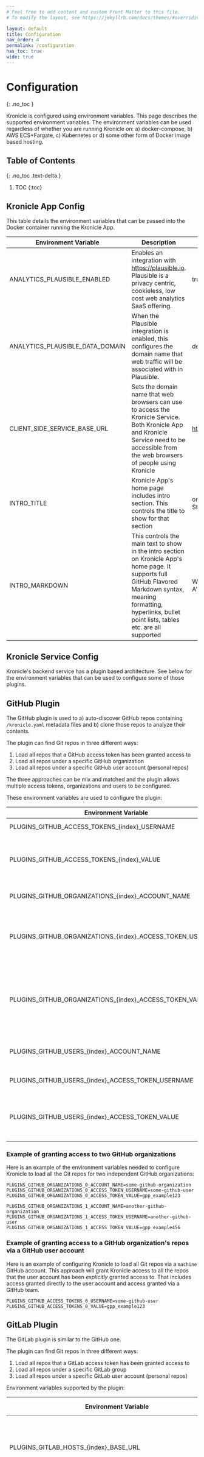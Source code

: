 ```yaml
---
# Feel free to add content and custom Front Matter to this file.
# To modify the layout, see https://jekyllrb.com/docs/themes/#overriding-theme-defaults

layout: default
title: Configuration
nav_order: 4
permalink: /configuration
has_toc: true
wide: true
---
```


# Configuration
{: .no_toc }

Kronicle is configured using environment variables.  This page describes the supported environment variables.  The 
environment variables can be used regardless of whether you are running Kronicle on: a) docker-compose, 
b) AWS ECS+Fargate, c) Kubernetes or d) some other form of Docker image based hosting.   


## Table of Contents
{: .no_toc .text-delta }

1. TOC
{:toc}


## Kronicle App Config

This table details the environment variables that can be passed into the Docker container running the Kronicle App.  

| Environment Variable            | Description                                                                                                                                                                                                                | Example Value                                    | Required? |
|---------------------------------|----------------------------------------------------------------------------------------------------------------------------------------------------------------------------------------------------------------------------|--------------------------------------------------|-----------|
| ANALYTICS_PLAUSIBLE_ENABLED     | Enables an integration with https://plausible.io.  Plausible is a privacy centric, cookieless, low cost web analytics SaaS offering.                                                                                       | true                                             | Optional  |
| ANALYTICS_PLAUSIBLE_DATA_DOMAIN | When the Plausible integration is enabled, this configures the domain name that web traffic will be associated with in Plausible.                                                                                          | demo.kronicle.tech                               | Optional  |
| CLIENT_SIDE_SERVICE_BASE_URL    | Sets the domain name that web browsers can use to access the Kronicle Service.  Both Kronicle App and Kronicle Service need to be accessible from the web browsers of people using Kronicle                                | https://demo.kronicle.tech                       | Mandatory |
| INTRO_TITLE                     | Kronicle App's home page includes intro section.  This controls the title to show for that section                                                                                                                         | organization A's Tech Stack                      | Optional  |
| INTRO_MARKDOWN                  | This controls the main text to show in the intro section on Kronicle App's home page.  It supports full GitHub Flavored Markdown syntax, meaning formatting, hyperlinks, bullet point lists, tables etc. are all supported | Welcome to organization A's instance of Kronicle | Optional  |


## Kronicle Service Config

Kronicle's backend service has a plugin based architecture.  See below for the environment variables that can be used
to configure some of those plugins.


## GitHub Plugin

The GitHub plugin is used to a) auto-discover GitHub repos containing `/kronicle.yaml` metadata files and b) 
clone those repos to analyze their contents.  

The plugin can find Git repos in three different ways: 

1. Load all repos that a GitHub access token has been granted access to
2. Load all repos under a specific GitHub organization
2. Load all repos under a specific GitHub user account (personal repos)

The three approaches can be mix and matched and the plugin allows multiple access tokens, organizations and users to be
configured.  

These environment variables are used to configure the plugin:

| Environment Variable                                       | Description                                                                                                                                                                                                                                                                                                                                                                                                                                                                                                             | Example Value    | Required? |
|------------------------------------------------------------|-------------------------------------------------------------------------------------------------------------------------------------------------------------------------------------------------------------------------------------------------------------------------------------------------------------------------------------------------------------------------------------------------------------------------------------------------------------------------------------------------------------------------|------------------|-----------|
| PLUGINS_GITHUB_ACCESS_TOKENS_{index}_USERNAME              | This is used to configure Kronicle to automatically scan all the Git repos that the specified user account has been granted access to.                                                                                                                                                                                                                                                                                                                                                                                  | some-github-user | Optional  |   
| PLUGINS_GITHUB_ACCESS_TOKENS_{index}_VALUE                 | This setting must be used when the PLUGINS_GITHUB_ACCESS_TOKENS_{index}_USERNAME setting is used.  Care should be taken with what permissions are granted on GitHub for the access token.  If the access token is granted access to any private repos, regardless of what organization or user owns those private repos, then Kronicle Service will have access to those private repos too.                                                                                                                             | ghp_1234567890   | Optional  |   
| PLUGINS_GITHUB_ORGANIZATIONS_{index}_ACCOUNT_NAME          | This is used to configure Kronicle to automatically scan all the Git repos owned by a particular organization on GitHub, looking for `kronicle.yaml` files.                                                                                                                                                                                                                                                                                                                                                             | kronicle-tech    | Optional  |
| PLUGINS_GITHUB_ORGANIZATIONS_{index}_ACCESS_TOKEN_USERNAME | This is used with the PLUGINS_GITHUB_ORGANIZATIONS_{index}_ACCOUNT_NAME setting but it optional.  Without it, Kronicle Service will call the GitHub API anonymously.  The setting contains the username of a GitHub user.  Specifying this setting can be helpful as it enables Kronicle Service to authenticate with the GitHub API, which reduces the rate limiting that the API performs.                                                                                                                            | some-github-user | Optional  |   
| PLUGINS_GITHUB_ORGANIZATIONS_{index}_ACCESS_TOKEN_VALUE    | This setting must be used when the PLUGINS_GITHUB_ORGANIZATIONS_{index}_ACCESS_TOKEN_USERNAME setting is used.  In contains the GitHub access token (PAT) for the GitHub used specified in the PLUGINS_GITHUB_ORGANIZATIONS_{index}_ACCESS_TOKEN_USERNAME setting.  Care should be taken with what permissions are granted on GitHub for the access token.  If the access token is granted access to any of the GitHub organization's private repos, then Kronicle Service will have access to those private repos too. | ghp_1234567890   | Optional  |   
| PLUGINS_GITHUB_USERS_{index}_ACCOUNT_NAME                  | Similar to the PLUGINS_GITHUB_ORGANIZATIONS_{index}_ACCOUNT_NAME setting but configures Kronicle Service to retrieve repos for a GutHub user rather han a GitHub organization                                                                                                                                                                                                                                                                                                                                           | some-github-user | Optional  |   
| PLUGINS_GITHUB_USERS_{index}_ACCESS_TOKEN_USERNAME         | Similar to the PLUGINS_GITHUB_ORGANIZATIONS_{index}_ACCESS_TOKEN_USERNAME setting.                                                                                                                                                                                                                                                                                                                                                                                                                                      | some-github-user | Optional  |
| PLUGINS_GITHUB_USERS_{index}_ACCESS_TOKEN_VALUE            | Similar to the PLUGINS_GITHUB_ORGANIZATIONS_{index}_ACCESS_TOKEN_VALUE setting.  Care should be taken with what permissions are granted on GitHub for the access token.  If the access token is granted access to any of the GitHub user's private repos, then Kronicle Service will have access to those private repos too.                                                                                                                                                                                            | ghp_1234567890   | Optional  |

### Example of granting access to two GitHub organizations

Here is an example of the environment variables needed to configure Kronicle to load all the Git repos for two
independent GitHub organizations:

```shell
PLUGINS_GITHUB_ORGANIZATIONS_0_ACCOUNT_NAME=some-github-organization
PLUGINS_GITHUB_ORGANIZATIONS_0_ACCESS_TOKEN_USERNAME=some-github-user
PLUGINS_GITHUB_ORGANIZATIONS_0_ACCESS_TOKEN_VALUE=gpp_example123

PLUGINS_GITHUB_ORGANIZATIONS_1_ACCOUNT_NAME=another-github-organization
PLUGINS_GITHUB_ORGANIZATIONS_1_ACCESS_TOKEN_USERNAME=another-github-user
PLUGINS_GITHUB_ORGANIZATIONS_1_ACCESS_TOKEN_VALUE=gpp_example456
```

### Example of granting access to a GitHub organization's repos via a GitHub user account

Here is an example of configuring Kronicle to load all Git repos via a `machine` GitHub account.  This approach will 
grant Kronicle access to all the repos that the user account has been _explicitly_ granted access to.  That includes 
access granted directly to the user account and access granted via a GitHub team.

```shell
PLUGINS_GITHUB_ACCESS_TOKENS_0_USERNAME=some-github-user
PLUGINS_GITHUB_ACCESS_TOKENS_0_VALUE=gpp_example123
```


## GitLab Plugin

The GitLab plugin is similar to the GitHub one.  

The plugin can find Git repos in three different ways:

1. Load all repos that a GitLab access token has been granted access to
2. Load all repos under a specific GitLab group
2. Load all repos under a specific GitLab user account (personal repos)

Environment variables supported by the plugin:

| Environment Variable                                              | Description                                                                                                                                                                                                                                                                                                | Example Value            | Required? |
|-------------------------------------------------------------------|------------------------------------------------------------------------------------------------------------------------------------------------------------------------------------------------------------------------------------------------------------------------------------------------------------|--------------------------|-----------|
| PLUGINS_GITLAB_HOSTS_{index}_BASE_URL                             | The base URL of a GitLab instance.  Can be use used with https://gitlab.com and also a self-hosted GitLab instance                                                                                                                                                                                         | some-gitlab-user         | Optional  |   
| PLUGINS_GITLAB_HOSTS_{index}_ACCESS_TOKENS_{index}_VALUE          | The access token.  Care should be taken with what permissions are granted on GITLAB for the access token.  If the access token is granted access to any private repos, regardless of what organization or user owns those private repos, then Kronicle Service will have access to those private repos too | some-gitlab-access-token | Optional  |   
| PLUGINS_GITLAB_HOSTS_{index}_GROUPS_{index}_PATH                  | Namepath of a GitLab group.  The plugin will load all GitLab repos under this group that the specified access token has been granted access to                                                                                                                                                             | kronicle-tech            | Optional  |
| PLUGINS_GITLAB_HOSTS_{index}_GROUPS_{index}_ACCESS_TOKEN_VALUE    | The access token                                                                                                                                                                                                                                                                                           | some-gitlab-access-token | Optional  |   
| PLUGINS_GITLAB_HOSTS_{index}_USERS_{index}_USERNAME               | Name of a GitLab group.  The plugin will load all of this user's personal GitLab repos that the specified access token has been granted access to                                                                                                                                                          | some-gitlab-user         | Optional  |   
| PLUGINS_GITLAB_HOSTS_{index}_USERS_{index}_ACCESS_TOKEN_VALUE     | The access token                                                                                                                                                                                                                                                                                           | some-gitlab-access-token | Optional  |


## BitBucket Server Plugin

This plugin supports "Bitbucket Server" which is the self-hosted version of Bitbucket.  It is not compatible with the 
cloud version of Bitbucket, which has a very different API to Bitbucket Server.  

Environment variables supported by the plugin:

| Environment Variable                            | Description                                                                                                       | Example Value                       | Required? |
|-------------------------------------------------|-------------------------------------------------------------------------------------------------------------------|-------------------------------------|-----------|
| PLUGINS_BITBUCKET_SERVER_HOSTS_{index}_BASE_URL | The base URL of a self-hosted Bitbucket Server instance                                                           | https://bitbucketserver.example.com | Optional  |   
| PLUGINS_BITBUCKET_SERVER_HOSTS_{index}_USERNAME | Username for calling the Bitbucket Server's API.  The plugin will load all Git repos that this user has access to | some-bitbucket-server-user          | Optional  |   
| PLUGINS_BITBUCKET_SERVER_HOSTS_{index}_PASSWORD | The password for the user account                                                                                 | some-bitbucket-server-user-password | Optional  |

## Excluding certain Git repos

This environment variable can be used to prevent Kronicle for loading certain Git repos, regardless of which Kronicle
plugin has found these Git repos:

| Environment Variable                   | Description                                                                                                                                                                     | Example Value                                                        | Required? |
|----------------------------------------|---------------------------------------------------------------------------------------------------------------------------------------------------------------------------------|----------------------------------------------------------------------|-----------|
| REPO_FINDERS_IGNORED_REPOS_{index}_URL | Configures Git repos that Kronicle Service should ignore.  Multiple entries can be configured.  `{index}` should start from zero and be incremented by 1 for each Git repo URL. | https://github.com/kronicle-tech/kronicle-metadata-repo-template.git | Optional  |


# SonarQube Plugin

Kronicle can load metrics like unit test code coverage from SonarQube.  It supports both the cloud and self-hosted 
versions of SonarQube.  

The plugin can be configured with these environment variables:

| Environment Variable                    | Description                                                                                                                                                                                                                                                                                                                      | Example Value         | Required? |
|-----------------------------------------|----------------------------------------------------------------------------------------------------------------------------------------------------------------------------------------------------------------------------------------------------------------------------------------------------------------------------------|-----------------------|-----------|
| PLUGINS_SONARQUBE_BASE_URL              | This is optional.  Specifies the base URL of a SonarQube instance to retrieve code coverage metrics from.  It supports both self-hosted instances of SonarQube and also https://sonarcloud.io                                                                                                                                    | https://sonarcloud.io | Optional  |
| PLUGINS_SONARQUBE_ORGANIZATIONS_{index} | This is optional.  Specifies 1 or more SonarQube organizations to retrieve code coverage metrics from.  It specifies the base URL of a SonarQube instance to retrieve code coverage figures from.  Multiple entries can be configured.  `{index}` should start from zero and be incremented by 1 for each SonarQube organization | kronicle-tech         | Optional  |   


# Zipkin Plugin

Kronicle can use a Zipkin server instance to:

1. Find dependencies between components in your stack
2. Calculate response times for your components' endpoints

The plugin is configured via this environment variable:

| Environment Variable    | Description                                                                        | Example Value                          | Required? |
|-------------------------|------------------------------------------------------------------------------------|----------------------------------------|-----------|
| PLUGINS_ZIPKIN_BASE_URL | This is optional.  Specifies the base URL of a [Zipkin](http://zipkin.io) instance | http://zipkin.zipkin.svc.cluster.local | Optional  |   


# Datadog Plugin

This plugin uses Datadog's Service Dependencies API endpoint to find dependencies between components in your stack.  

The plugin is configured via these environment variables:

| Environment Variable                              | Description                                                                                                              | Example Value             | Required? |
|---------------------------------------------------|--------------------------------------------------------------------------------------------------------------------------|---------------------------|-----------|
| PLUGINS_DATADOG_BASE_URL                          | This is optional.  Specifies the base URL for Datadog's APIs.  Can be used to point at Datadog's EU instance of its APIs | https://api.datadoghq.com | Optional  |   
| PLUGINS_DATADOG_API_KEY                           | Datadog API key                                                                                                          | some-api-key              | Optional  |   
| PLUGINS_DATADOG_APPLICATION_KEY                   | This is optional.  Specifies the base URL for Datadog's APIs.  Can be used to point at Datadog's EU instance of its APIs | some-application-key      | Optional  |   
| PLUGINS_DATADOG_DEPENDENCIES_ENVIRONMENTS_{index} | The names of 1 or more environments configured in Datadog for which service dependencies should be fetched               | production                | Mandatory |   


# Key Software Plugin

Kronicle can detect the software dependencies in nodejs and Gradle codebases.  Typical codebases can contain 10s to 
1000s of dependencies.  The Key Software plugin can be used to summarise software dependencies into a list of 
"key dependencies".  For example, dependencies like Angular, React, Spring Boot, Micronaut etc. might be "key software"
in a particular tech stack.  

The plugin is configured via these environment variables:

| Environment Variable                                     | Description                                                                                                                                                                                                                                                                                                                                                                                                                                                                                                                                                                                                                                                              | Example Value                | Required? |
|----------------------------------------------------------|--------------------------------------------------------------------------------------------------------------------------------------------------------------------------------------------------------------------------------------------------------------------------------------------------------------------------------------------------------------------------------------------------------------------------------------------------------------------------------------------------------------------------------------------------------------------------------------------------------------------------------------------------------------------------|------------------------------|-----------|
| PLUGINS_KEY_SOFTWARE_DEFAULT_RULES_ENABLED               | Used to disable Kronicle's built-in key software rules                                                                                                                                                                                                                                                                                                                                                                                                                                                                                                                                                                                                                   | false                        | Optional  |   
| PLUGINS_KEY_SOFTWARE_RULES_{index}_SOFTWARE_NAME_PATTERN | This is used to tell Kronicle about "key software" in your tech stack.  This could be used to configure software like Gradle, Spring Boot, Micronaut, React, Vue.js etc. as being important software in your tech stack.  You can configure multiple rules.  The `{index}` in the environment name should start from 0 and be incremented for each rule.  Contains a regular expression to use to match a particular piece of software being used by a component.  For Java based components, this would a regular expression to make the "groupId:artifactId" of a JAR.  For a node.js based component, this would be a regular expression to match an npm package name | ^io.micronaut:micronaut-bom$ | Optional  |   
| PLUGINS_KEY_SOFTWARE_RULES_{index}_NAME                  | This is paired with the SOFTWARE_NAME_PATTERN environment variable.  It configures what name Kronicle should show in Kronicle App when a piece of software matches the associated SOFTWARE_NAME_PATTERN.                                                                                                                                                                                                                                                                                                                                                                                                                                                                 | Micronaut                    | Optional  |


## End of the Guide

This is the end of the getting started guide.  See the [Kronicle Walkthrough](https://youtu.be/xNvoxBmMQdk) video for
a general overview of Kronicle and the [Live Demo](http://demo.kronicle.tech) for a real running instance of Kronicle.
